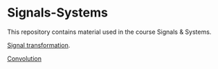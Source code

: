 # Signals-Systems

This repository contains material used in the course Signals & Systems.


[Signal transformation](https://github.com/lacerdamj/Signals-Systems/blob/42acf1200a6eb046596a462c4fb169686755eab9/Signal_transformation.ipynb).


[Convolution](https://github.com/lacerdamj/Signals-Systems/blob/42acf1200a6eb046596a462c4fb169686755eab9/Signals_systems_convolution.ipynb)

